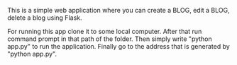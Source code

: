 This is a simple web application where you can create a BLOG, edit a BLOG, delete a blog using Flask. 

For running this app clone it to some local computer. After that run command prompt in that path of the folder. Then simply write "python app.py" to run the application. 
Finally go to the address that is generated by "python app.py".
